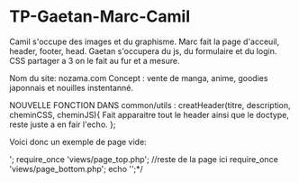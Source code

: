 # TP-Gaetan-Marc-Camil

Camil s'occupe des images et du graphisme.
Marc fait la page d'acceuil, header, footer, head.
Gaetan s'occupera du js, du formulaire et du login.
CSS partager a 3 on le fait au fur et a mesure.

Nom du site:  nozama.com
Concept :  vente de manga, anime, goodies japonnais et nouilles instentanné.

NOUVELLE FONCTION DANS common/utils : creatHeader(titre, description, cheminCSS, cheminJS){
Fait apparaitre tout le header ainsi que le doctype, reste juste a en fair l'echo.
};

Voici donc un exemple de page vide: 
<?php
/*
require_once 'views/page_top.php';
require_once 'common/utils.php';
creatHeader('Nozama','Site de vente de goodies et bandes dessiné nippon', 'style/main.css','js/main.js');
echo '<html><body>';
require_once 'views/page_top.php';

//reste de la page ici

require_once 'views/page_bottom.php';
echo '</body></html>';*/
